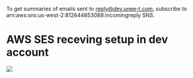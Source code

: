 To get summaries of emails sent to reply@dev.unee-t.com, subscribe to
arn:aws:sns:us-west-2:812644853088:incomingreply SNS.

# AWS SES receving setup in dev account

<img src=https://media.dev.unee-t.com/2018-09-13/reply.png>
